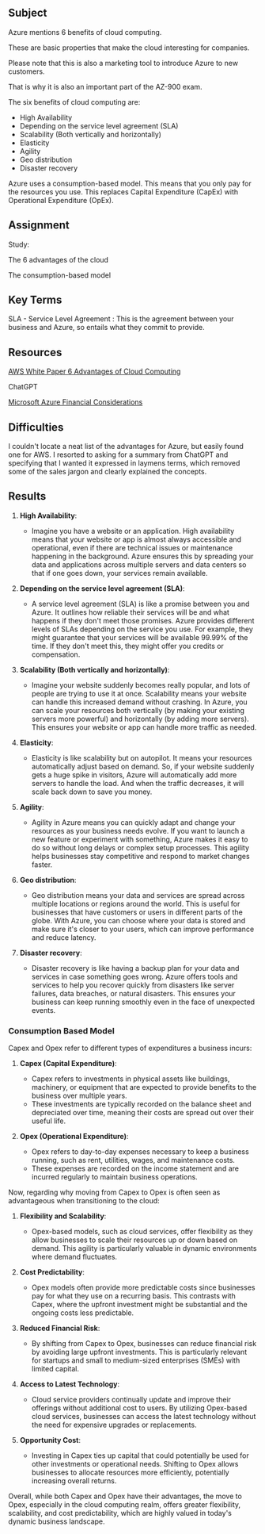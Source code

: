 ## Subject

Azure mentions 6 benefits of cloud computing. 

These are basic properties that make the cloud interesting for companies. 

Please note that this is also a marketing tool to introduce Azure to new customers. 

That is why it is also an important part of the AZ-900 exam.

The six benefits of cloud computing are:

*  High Availability
*  Depending on the service level agreement (SLA)
*  Scalability (Both vertically and horizontally)
*  Elasticity
*  Agility
*  Geo distribution
*  Disaster recovery

  
Azure uses a consumption-based model. This means that you only pay for the resources you use. This replaces Capital Expenditure (CapEx) with Operational Expenditure (OpEx).

## Assignment

Study:

The 6 advantages of the cloud

The consumption-based model

##  Key Terms

SLA - Service Level Agreement : This is the agreement between your business and Azure, so entails what they commit to provide.

##  Resources

[AWS White Paper 6 Advantages of Cloud Computing](https://docs.aws.amazon.com/whitepapers/latest/aws-overview/six-advantages-of-cloud-computing.html)

ChatGPT

[Microsoft Azure Financial Considerations](https://azure.microsoft.com/en-us/solutions/cloud-economics/#financial-considerations)

##  Difficulties

I couldn't locate a neat list of the advantages for Azure, but easily found one for AWS.  I resorted to asking for a summary from ChatGPT and specifying that I wanted it expressed in laymens terms, which removed some of the sales jargon and clearly explained the concepts.

##  Results

1. **High Availability**:
   - Imagine you have a website or an application. High availability means that your website or app is almost always accessible and operational, even if there are technical issues or maintenance happening in the background. Azure ensures this by spreading your data and applications across multiple servers and data centers so that if one goes down, your services remain available.

2. **Depending on the service level agreement (SLA)**:
   - A service level agreement (SLA) is like a promise between you and Azure. It outlines how reliable their services will be and what happens if they don't meet those promises. Azure provides different levels of SLAs depending on the service you use. For example, they might guarantee that your services will be available 99.99% of the time. If they don't meet this, they might offer you credits or compensation.

3. **Scalability (Both vertically and horizontally)**:
   - Imagine your website suddenly becomes really popular, and lots of people are trying to use it at once. Scalability means your website can handle this increased demand without crashing. In Azure, you can scale your resources both vertically (by making your existing servers more powerful) and horizontally (by adding more servers). This ensures your website or app can handle more traffic as needed.

4. **Elasticity**:
   - Elasticity is like scalability but on autopilot. It means your resources automatically adjust based on demand. So, if your website suddenly gets a huge spike in visitors, Azure will automatically add more servers to handle the load. And when the traffic decreases, it will scale back down to save you money.

5. **Agility**:
   - Agility in Azure means you can quickly adapt and change your resources as your business needs evolve. If you want to launch a new feature or experiment with something, Azure makes it easy to do so without long delays or complex setup processes. This agility helps businesses stay competitive and respond to market changes faster.

6. **Geo distribution**:
   - Geo distribution means your data and services are spread across multiple locations or regions around the world. This is useful for businesses that have customers or users in different parts of the globe. With Azure, you can choose where your data is stored and make sure it's closer to your users, which can improve performance and reduce latency.

7. **Disaster recovery**:
   - Disaster recovery is like having a backup plan for your data and services in case something goes wrong. Azure offers tools and services to help you recover quickly from disasters like server failures, data breaches, or natural disasters. This ensures your business can keep running smoothly even in the face of unexpected events.
  
### Consumption Based Model

Capex and Opex refer to different types of expenditures a business incurs:

1. **Capex (Capital Expenditure)**:
   - Capex refers to investments in physical assets like buildings, machinery, or equipment that are expected to provide benefits to the business over multiple years.
   - These investments are typically recorded on the balance sheet and depreciated over time, meaning their costs are spread out over their useful life.

2. **Opex (Operational Expenditure)**:
   - Opex refers to day-to-day expenses necessary to keep a business running, such as rent, utilities, wages, and maintenance costs.
   - These expenses are recorded on the income statement and are incurred regularly to maintain business operations.

Now, regarding why moving from Capex to Opex is often seen as advantageous when transitioning to the cloud:

1. **Flexibility and Scalability**:
   - Opex-based models, such as cloud services, offer flexibility as they allow businesses to scale their resources up or down based on demand. This agility is particularly valuable in dynamic environments where demand fluctuates.

2. **Cost Predictability**:
   - Opex models often provide more predictable costs since businesses pay for what they use on a recurring basis. This contrasts with Capex, where the upfront investment might be substantial and the ongoing costs less predictable.

3. **Reduced Financial Risk**:
   - By shifting from Capex to Opex, businesses can reduce financial risk by avoiding large upfront investments. This is particularly relevant for startups and small to medium-sized enterprises (SMEs) with limited capital.

4. **Access to Latest Technology**:
   - Cloud service providers continually update and improve their offerings without additional cost to users. By utilizing Opex-based cloud services, businesses can access the latest technology without the need for expensive upgrades or replacements.

5. **Opportunity Cost**:
   - Investing in Capex ties up capital that could potentially be used for other investments or operational needs. Shifting to Opex allows businesses to allocate resources more efficiently, potentially increasing overall returns.

Overall, while both Capex and Opex have their advantages, the move to Opex, especially in the cloud computing realm, offers greater flexibility, scalability, and cost predictability, which are highly valued in today's dynamic business landscape.
